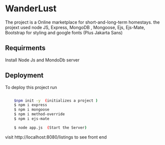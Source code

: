 # WanderLust

The project is a Online marketplace for short-and-long-term homestays.
the projext used node JS, Express, MongoDB , Mongoose,
Ejs, Ejs-Mate, Bootstrap for styling and google fonts (Plus Jakarta Sans)

## Requirments

Install Node Js and MondoDb server

## Deployment

To deploy this project run

```bash

    $npm init -y  (initializes a project )
    $ npm i express
    $ npm i mongoose
    $ npm i method-override
    $ npm i ejs-mate

    $ node app.js  (Start the Server)
```

visit http://localhost:8080/listings to see front end
